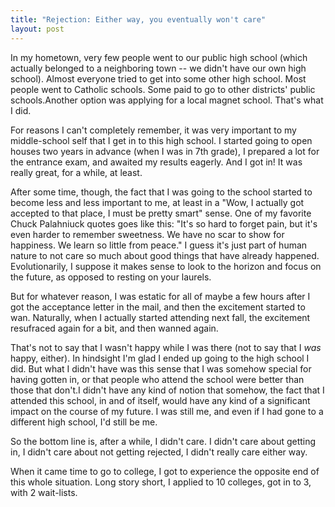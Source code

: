 ```yaml
---
title: "Rejection: Either way, you eventually won't care"
layout: post
---
```

In my hometown, very few people went to our public high school (which actually belonged to a neighboring town -- we didn't have our own high school). Almost everyone tried to get into some other high school. Most people went to Catholic schools. Some paid to go to other districts' public schools.Another option was applying for a local magnet school. That's what I did.

For reasons I can't completely remember, it was very important to my middle-school self that I get in to this high school. I started going to open houses two years in advance (when I was in 7th grade), I prepared a lot for the entrance exam, and awaited my results eagerly. And I got in! It was really great, for a while, at least.

After some time, though, the fact that I was going to the school started to become less and less important to me, at least in a "Wow, I actually got accepted to that place, I must be pretty smart" sense. One of my favorite Chuck Palahniuck quotes goes like this: "It's so hard to forget pain, but it's even harder to remember sweetness. We have no scar to show for happiness. We learn so little from peace." I guess it's just part of human nature to not care so much about good things that have already happened. Evolutionarily, I suppose it makes sense to look to the horizon and focus on the future, as opposed to resting on your laurels.

But for whatever reason, I was estatic for all of maybe a few hours after I got the acceptance letter in the mail, and then the excitement started to wan. Naturally, when I actually started attending next fall, the excitement resufraced again for a bit, and then wanned again.

That's not to say that I wasn't happy while I was there (not to say that I *was* happy, either). In hindsight I'm glad I ended up going to the high school I did. But what I didn't have was this sense that I was somehow special for having gotten in, or that people who attend the school were better than those that don't.I didn't have any kind of notion that somehow, the fact that I attended this school, in and of itself, would have any kind of a significant impact on the course of my future. I was still me, and even if I had gone to a different high school, I'd still be me.

So the bottom line is, after a while, I didn't care. I didn't care about getting in, I didn't care about not getting rejected, I didn't really care either way.

When it came time to go to college, I got to experience the opposite end of this whole situation. Long story short, I applied to 10 colleges, got in to 3, with 2 wait-lists.
